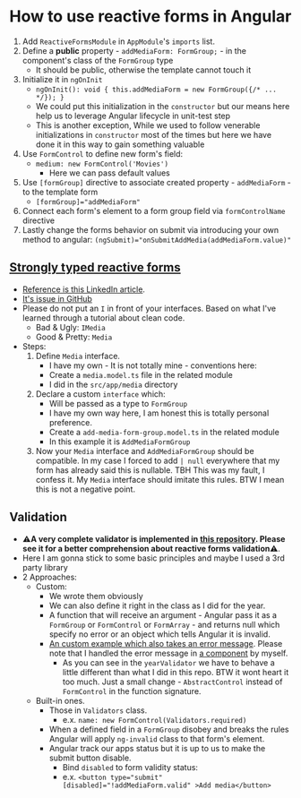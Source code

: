 # How to use reactive forms in Angular

1. Add `ReactiveFormsModule` in `AppModule`'s `imports` list.
2. Define a **public** property - `addMediaForm: FormGroup;` - in the component's class of the `FormGroup` type
   - It should be public, otherwise the template cannot touch it
3. Initialize it in `ngOnInit`
   - `ngOnInit(): void { this.addMediaForm = new FormGroup({/* ... */}); }`
   - We could put this initialization in the `constructor` but our means here help us to leverage Angular lifecycle in unit-test step
   - This is another exception, While we used to follow venerable initializations in `constructor` most of the times but here we have done it in this way to gain something valuable
4. Use `FormControl` to define new form's field:
   - `medium: new FormControl('Movies')`
     - Here we can pass default values
5. Use `[formGroup]` directive to associate created property - `addMediaForm` - to the template form
   - `[formGroup]="addMediaForm"`
6. Connect each form's element to a form group field via `formControlName` directive
7. Lastly change the forms behavior on submit via introducing your own method to angular: `(ngSubmit)="onSubmitAddMedia(addMediaForm.value)"`

## [Strongly typed reactive forms](https://angular.io/guide/typed-forms)

- [Reference is this LinkedIn article](https://www.linkedin.com/pulse/3-steps-make-your-reactive-form-typesafe-angular-aart-den-braber/).
- [It's issue in GitHub](https://github.com/angular/angular/issues/13721)
- Please do not put an `I` in front of your interfaces. Based on what I've learned through a tutorial about clean code.
  - Bad & Ugly: `IMedia`
  - Good & Pretty: `Media`
- Steps:
  1.  Define `Media` interface.
      - I have my own - It is not totally mine - conventions here:
      - Create a `media.model.ts` file in the related module
      - I did in the `src/app/media` directory
  2.  Declare a custom `interface` which:
      - Will be passed as a type to `FormGroup`
      - I have my own way here, I am honest this is totally personal preference.
      - Create a `add-media-form-group.model.ts` in the related module
      - In this example it is `AddMediaFormGroup`
  3.  Now your `Media` interface and `AddMediaFormGroup` should be compatible. In my case I forced to add `| null` everywhere that my form has already said this is nullable. TBH This was my fault, I confess it. My `Media` interface should imitate this rules. BTW I mean this is not a negative point.

## Validation

- :warning:**A very complete validator is implemented in [this repository](https://github.com/kasir-barati/task-tracker-traversy-media). Please see it for a better comprehension about reactive forms validation**:warning:.
- Here I am gonna stick to some basic principles and maybe I used a 3rd party library
- 2 Approaches:
  - Custom:
    - We wrote them obviously
    - We can also define it right in the class as I did for the year.
    - A function that will receive an argument - Angular pass it as a `FormGroup` or `FormControl` or `FormArray` - and returns null which specify no error or an object which tells Angular it is invalid.
    - [An custom example which also takes an error message](https://github.com/kasir-barati/task-tracker-traversy-media/blob/dev/src/app/shared/validators/is-boolean.validator.ts). Please note that I handled the error message in [a component](https://github.com/kasir-barati/task-tracker-traversy-media/tree/dev/src/app/shared/validation-errors) by myself.
      - As you can see in the `yearValidator` we have to behave a little different than what I did in this repo. BTW it wont heart it too much. Just a small change - `AbstractControl` instead of `FormControl` in the function signature.
  - Built-in ones.
    - Those in `Validators` class.
      - e.x. `name: new FormControl(Validators.required)`
    - When a defined field in a `FormGroup` disobey and breaks the rules Angular will apply `ng-invalid` class to that form's element.
    - Angular track our apps status but it is up to us to make the submit button disable.
      - Bind `disabled` to form validity status:
      - e.x. `<button type="submit" [disabled]="!addMediaForm.valid" >Add media</button>`
